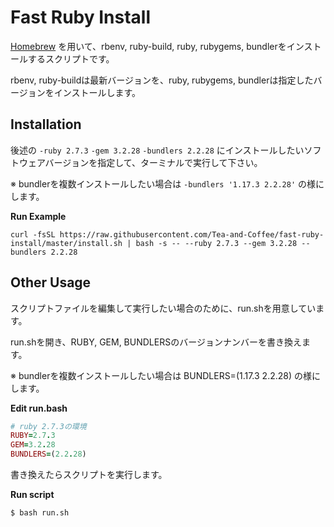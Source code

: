 # Fast Ruby Install

[Homebrew](https://brew.sh/index_ja) を用いて、rbenv, ruby-build, ruby, rubygems, bundlerをインストールするスクリプトです。  

rbenv, ruby-buildは最新バージョンを、ruby, rubygems, bundlerは指定したバージョンをインストールします。

## Installation

後述の `-ruby 2.7.3` `-gem 3.2.28` `-bundlers 2.2.28` にインストールしたいソフトウェアバージョンを指定して、ターミナルで実行して下さい。

※ bundlerを複数インストールしたい場合は `-bundlers '1.17.3 2.2.28'` の様にします。

**Run Example**

```
curl -fsSL https://raw.githubusercontent.com/Tea-and-Coffee/fast-ruby-install/master/install.sh | bash -s -- --ruby 2.7.3 --gem 3.2.28 --bundlers 2.2.28
```

## Other Usage

スクリプトファイルを編集して実行したい場合のために、run.shを用意しています。

run.shを開き、RUBY, GEM, BUNDLERSのバージョンナンバーを書き換えます。  

※ bundlerを複数インストールしたい場合は BUNDLERS=(1.17.3 2.2.28) の様にします。  

**Edit run.bash**

```ruby
# ruby 2.7.3の環境
RUBY=2.7.3
GEM=3.2.28
BUNDLERS=(2.2.28)
```

書き換えたらスクリプトを実行します。

**Run script**

```bash
$ bash run.sh
```
